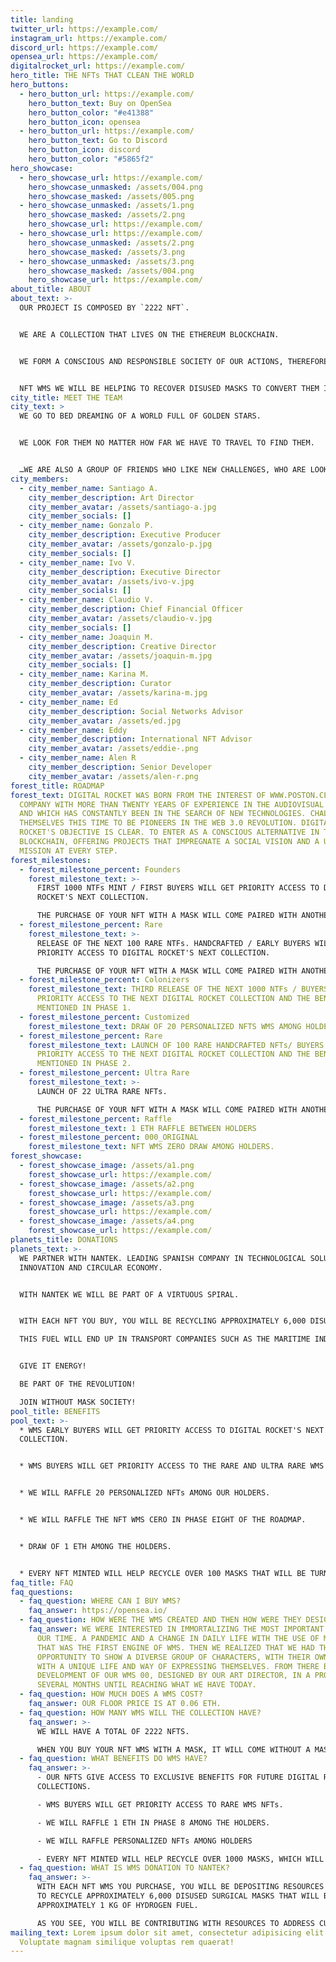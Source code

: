 ```yaml
---
title: landing
twitter_url: https://example.com/
instagram_url: https://example.com/
discord_url: https://example.com/
opensea_url: https://example.com/
digitalrocket_url: https://example.com/
hero_title: THE NFTs THAT CLEAN THE WORLD
hero_buttons:
  - hero_button_url: https://example.com/
    hero_button_text: Buy on OpenSea
    hero_button_color: "#e41388"
    hero_button_icon: opensea
  - hero_button_url: https://example.com/
    hero_button_text: Go to Discord
    hero_button_icon: discord
    hero_button_color: "#5865f2"
hero_showcase:
  - hero_showcase_url: https://example.com/
    hero_showcase_unmasked: /assets/004.png
    hero_showcase_masked: /assets/005.png
  - hero_showcase_unmasked: /assets/1.png
    hero_showcase_masked: /assets/2.png
    hero_showcase_url: https://example.com/
  - hero_showcase_url: https://example.com/
    hero_showcase_unmasked: /assets/2.png
    hero_showcase_masked: /assets/3.png
  - hero_showcase_unmasked: /assets/3.png
    hero_showcase_masked: /assets/004.png
    hero_showcase_url: https://example.com/
about_title: ABOUT
about_text: >-
  OUR PROJECT IS COMPOSED BY `2222 NFT`.


  WE ARE A COLLECTION THAT LIVES ON THE ETHEREUM BLOCKCHAIN.


  WE FORM A CONSCIOUS AND RESPONSIBLE SOCIETY OF OUR ACTIONS, THEREFORE, WHEN PURCHASING AN 


  NFT WMS WE WILL BE HELPING TO RECOVER DISUSED MASKS TO CONVERT THEM INTO ENERGY.
city_title: MEET THE TEAM
city_text: >
  WE GO TO BED DREAMING OF A WORLD FULL OF GOLDEN STARS.


  WE LOOK FOR THEM NO MATTER HOW FAR WE HAVE TO TRAVEL TO FIND THEM.


  …WE ARE ALSO A GROUP OF FRIENDS WHO LIKE NEW CHALLENGES, WHO ARE LOOKING FOR NEW HORIZONS THAT MAKE US VIBRATE AT NIGHT AND DREAM BY DAY…
city_members:
  - city_member_name: Santiago A.
    city_member_description: Art Director
    city_member_avatar: /assets/santiago-a.jpg
    city_member_socials: []
  - city_member_name: Gonzalo P.
    city_member_description: Executive Producer
    city_member_avatar: /assets/gonzalo-p.jpg
    city_member_socials: []
  - city_member_name: Ivo V.
    city_member_description: Executive Director
    city_member_avatar: /assets/ivo-v.jpg
    city_member_socials: []
  - city_member_name: Claudio V.
    city_member_description: Chief Financial Officer
    city_member_avatar: /assets/claudio-v.jpg
    city_member_socials: []
  - city_member_name: Joaquin M.
    city_member_description: Creative Director
    city_member_avatar: /assets/joaquin-m.jpg
    city_member_socials: []
  - city_member_name: Karina M.
    city_member_description: Curator
    city_member_avatar: /assets/karina-m.jpg
  - city_member_name: Ed
    city_member_description: Social Networks Advisor
    city_member_avatar: /assets/ed.jpg
  - city_member_name: Eddy
    city_member_description: International NFT Advisor
    city_member_avatar: /assets/eddie-.png
  - city_member_name: Alen R
    city_member_description: Senior Developer
    city_member_avatar: /assets/alen-r.png
forest_title: ROADMAP
forest_text: DIGITAL ROCKET WAS BORN FROM THE INTEREST OF WWW.POSTON.CL , A
  COMPANY WITH MORE THAN TWENTY YEARS OF EXPERIENCE IN THE AUDIOVISUAL MARKET
  AND WHICH HAS CONSTANTLY BEEN IN THE SEARCH OF NEW TECHNOLOGIES. CHALLENGING
  THEMSELVES THIS TIME TO BE PIONEERS IN THE WEB 3.0 REVOLUTION. DIGITAL
  ROCKET'S OBJECTIVE IS CLEAR. TO ENTER AS A CONSCIOUS ALTERNATIVE IN THE
  BLOCKCHAIN, OFFERING PROJECTS THAT IMPREGNATE A SOCIAL VISION AND A UNIQUE
  MISSION AT EVERY STEP.
forest_milestones:
  - forest_milestone_percent: Founders
    forest_milestone_text: >-
      FIRST 1000 NTFs MINT / FIRST BUYERS WILL GET PRIORITY ACCESS TO DIGITAL
      ROCKET'S NEXT COLLECTION.

      THE PURCHASE OF YOUR NFT WITH A MASK WILL COME PAIRED WITH ANOTHER NFT IN ITS NON-MASK VERSION. ADDITIONALLY WHEN YOU BUY YOUR NFT YOU WILL BE RECYCLING 6,000 DISUSED MASKS, WHICH WILL BECOME 1K OF HYDROGEN FUEL THANKS TO OUR ALLIANCE WITH THE INNOVATIVE SPANISH COMPANY NANTEK.
  - forest_milestone_percent: Rare
    forest_milestone_text: >-
      RELEASE OF THE NEXT 100 RARE NTFs. HANDCRAFTED / EARLY BUYERS WILL GET
      PRIORITY ACCESS TO DIGITAL ROCKET'S NEXT COLLECTION.

      THE PURCHASE OF YOUR NFT WITH A MASK WILL COME PAIRED WITH ANOTHER NFT IN ITS NON-MASK VERSION. ADDITIONALLY WHEN YOU BUY YOUR NFT YOU WILL BE RECYCLING 12,000 DISUSED MASKS, WHICH WILL BECOME 1K OF HYDROGEN FUEL.
  - forest_milestone_percent: Colonizers
    forest_milestone_text: THIRD RELEASE OF THE NEXT 1000 NTFs / BUYERS WILL GET
      PRIORITY ACCESS TO THE NEXT DIGITAL ROCKET COLLECTION AND THE BENEFITS
      MENTIONED IN PHASE 1.
  - forest_milestone_percent: Customized
    forest_milestone_text: DRAW OF 20 PERSONALIZED NFTS WMS AMONG HOLDERS.
  - forest_milestone_percent: Rare
    forest_milestone_text: LAUNCH OF 100 RARE HANDCRAFTED NFTs/ BUYERS WILL GET
      PRIORITY ACCESS TO THE NEXT DIGITAL ROCKET COLLECTION AND THE BENEFITS
      MENTIONED IN PHASE 2.
  - forest_milestone_percent: Ultra Rare
    forest_milestone_text: >-
      LAUNCH OF 22 ULTRA RARE NFTs.

      THE PURCHASE OF YOUR NFT WITH A MASK WILL COME PAIRED WITH ANOTHER NFT IN ITS NON-MASK VERSION. ADDITIONALLY WHEN YOU BUY YOUR NFT YOU WILL BE RECYCLING 24,000 DISUSED MASKS, WHICH WILL BE CONVERTED INTO 4K OF HYDROGEN FUEL.
  - forest_milestone_percent: Raffle
    forest_milestone_text: 1 ETH RAFFLE BETWEEN HOLDERS
  - forest_milestone_percent: 000_ORIGINAL
    forest_milestone_text: NFT WMS ZERO DRAW AMONG HOLDERS.
forest_showcase:
  - forest_showcase_image: /assets/a1.png
    forest_showcase_url: https://example.com/
  - forest_showcase_image: /assets/a2.png
    forest_showcase_url: https://example.com/
  - forest_showcase_image: /assets/a3.png
    forest_showcase_url: https://example.com/
  - forest_showcase_image: /assets/a4.png
    forest_showcase_url: https://example.com/
planets_title: DONATIONS
planets_text: >-
  WE PARTNER WITH NANTEK. LEADING SPANISH COMPANY IN TECHNOLOGICAL SOLUTIONS,
  INNOVATION AND CIRCULAR ECONOMY.


  WITH NANTEK WE WILL BE PART OF A VIRTUOUS SPIRAL.


  WITH EACH NFT YOU BUY, YOU WILL BE RECYCLING APPROXIMATELY 6,000 DISUSED MASKS THAT WILL BE CONVERTED INTO APPROXIMATELY 1K OF HYDROGEN FUEL.

  THIS FUEL WILL END UP IN TRANSPORT COMPANIES SUCH AS THE MARITIME INDUSTRY, IN WHICH CURRENT REGULATIONS REQUIRE THE USE OF SULFATE-FREE FUELS AND WHERE HYDROGEN COMES INTO PLAY.


  GIVE IT ENERGY!

  BE PART OF THE REVOLUTION!

  JOIN WITHOUT MASK SOCIETY!
pool_title: BENEFITS
pool_text: >-
  * WMS EARLY BUYERS WILL GET PRIORITY ACCESS TO DIGITAL ROCKET'S NEXT
  COLLECTION.


  * WMS BUYERS WILL GET PRIORITY ACCESS TO THE RARE AND ULTRA RARE WMS VERSION COLLECTION.


  * WE WILL RAFFLE 20 PERSONALIZED NFTs AMONG OUR HOLDERS.


  * WE WILL RAFFLE THE NFT WMS CERO IN PHASE EIGHT OF THE ROADMAP.


  * DRAW OF 1 ETH AMONG THE HOLDERS.


  * EVERY NFT MINTED WILL HELP RECYCLE OVER 100 MASKS THAT WILL BE TURNED INTO HYDROGEN FUEL.
faq_title: FAQ
faq_questions:
  - faq_question: WHERE CAN I BUY WMS?
    faq_answer: https://opensea.io/
  - faq_question: HOW WERE THE WMS CREATED AND THEN HOW WERE THEY DESIGNED?
    faq_answer: WE WERE INTERESTED IN IMMORTALIZING THE MOST IMPORTANT MILESTONE OF
      OUR TIME. A PANDEMIC AND A CHANGE IN DAILY LIFE WITH THE USE OF MASKS,
      THAT WAS THE FIRST ENGINE OF WMS. THEN WE REALIZED THAT WE HAD THE
      OPPORTUNITY TO SHOW A DIVERSE GROUP OF CHARACTERS, WITH THEIR OWN ART AND
      WITH A UNIQUE LIFE AND WAY OF EXPRESSING THEMSELVES. FROM THERE BEGAN THE
      DEVELOPMENT OF OUR WMS 00, DESIGNED BY OUR ART DIRECTOR, IN A PROCESS OF
      SEVERAL MONTHS UNTIL REACHING WHAT WE HAVE TODAY.
  - faq_question: HOW MUCH DOES A WMS COST?
    faq_answer: OUR FLOOR PRICE IS AT 0.06 ETH.
  - faq_question: HOW MANY WMS WILL THE COLLECTION HAVE?
    faq_answer: >-
      WE WILL HAVE A TOTAL OF 2222 NFTS.

      WHEN YOU BUY YOUR NFT WMS WITH A MASK, IT WILL COME WITHOUT A MASK. THAT IS TO SAY YOU GET 2X1.
  - faq_question: WHAT BENEFITS DO WMS HAVE?
    faq_answer: >-
      - OUR NFTS GIVE ACCESS TO EXCLUSIVE BENEFITS FOR FUTURE DIGITAL ROCKET
      COLLECTIONS.

      - WMS BUYERS WILL GET PRIORITY ACCESS TO RARE WMS NFTs.

      - WE WILL RAFFLE 1 ETH IN PHASE 8 AMONG THE HOLDERS.

      - WE WILL RAFFLE PERSONALIZED NFTs AMONG HOLDERS

      - EVERY NFT MINTED WILL HELP RECYCLE OVER 1000 MASKS, WHICH WILL BE TURNED INTO HYDROGEN FUEL.
  - faq_question: WHAT IS WMS DONATION TO NANTEK?
    faq_answer: >-
      WITH EACH NFT WMS YOU PURCHASE, YOU WILL BE DEPOSITING RESOURCES TO NANTEK
      TO RECYCLE APPROXIMATELY 6,000 DISUSED SURGICAL MASKS THAT WILL BECOME
      APPROXIMATELY 1 KG OF HYDROGEN FUEL.

      AS YOU SEE, YOU WILL BE CONTRIBUTING WITH RESOURCES TO ADDRESS CURRENT AND FUTURE PROBLEMS IN RELATION TO THE ENVIRONMENTAL CRISIS.
mailing_text: Lorem ipsum dolor sit amet, consectetur adipisicing elit.
  Voluptate magnam similique voluptas rem quaerat!
---
```

